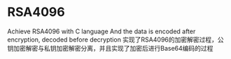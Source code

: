 # RSA4096
Achieve RSA4096 with C language
And the data is encoded after encryption, decoded before decryption
实现了RSA4096的加密解密过程，公钥加密解密与私钥加密解密分离，并且实现了加密后进行Base64编码的过程
